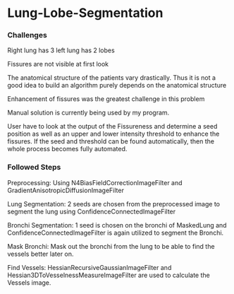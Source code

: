 # Lung-Lobe-Segmentation

### Challenges
Right lung has 3 left lung has 2 lobes

Fissures are not visible at first look

The anatomical structure of the patients vary drastically. Thus it is not a good idea to build an algorithm purely depends on the anatomical structure 

Enhancement of fissures was the greatest challenge in this problem

Manual solution is currently being used by my program. 

User have to look at the output of the Fissureness and determine a seed position as well as an upper and lower intensity threshold to enhance the fissures.
If the seed and threshold can be found automatically, then the whole process becomes fully automated. 

### Followed Steps


Preprocessing: Using N4BiasFieldCorrectionImageFilter and GradientAnisotropicDiffusionImageFilter

Lung Segmentation: 2 seeds are chosen from the preprocessed image to segment the lung using ConfidenceConnectedImageFilter

Bronchi Segmentation: 1 seed is chosen on the bronchi of MaskedLung and ConfidenceConnectedImageFilter is again utilized to segment the Bronchi.

Mask Bronchi: Mask out the bronchi from the lung to be able to find the vessels better later on.

Find Vessels: HessianRecursiveGaussianImageFilter and Hessian3DToVesselnessMeasureImageFilter are used to calculate the Vessels image.
